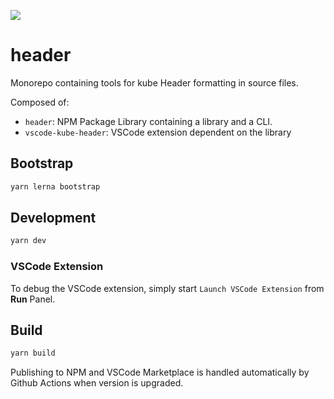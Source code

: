 ![](https://github.com/kube/header/workflows/Build/badge.svg)

# header

Monorepo containing tools for kube Header formatting in source files.

Composed of:

- `header`:
  NPM Package Library containing a library and a CLI.
- `vscode-kube-header`:
  VSCode extension dependent on the library

## Bootstrap

```sh
yarn lerna bootstrap
```

## Development

```sh
yarn dev
```

### VSCode Extension

To debug the VSCode extension, simply start `Launch VSCode Extension` from **Run** Panel.

## Build

```sh
yarn build
```

Publishing to NPM and VSCode Marketplace is handled automatically by Github Actions when version is upgraded.
